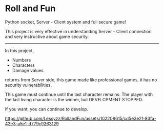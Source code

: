 # Roll and Fun

Python socket, Server - Client system and full secure game!

This project is very effective in understanding Server - Client connection and very instructive about game security.

---

In this project,

- Numbers
- Characters
- Damage values

returns from Server side, this game made like professional games, it has no security vulnerabilities.


This game must continue until the last character remains. The player with the last living character is the winner, but DEVELOPMENT STOPPED.

If you want, you can continue to develop.


https://github.com/Lessyzz/RollandFun/assets/102208615/cd5e3e2f-83fa-42e3-a5e1-d779c9263129

